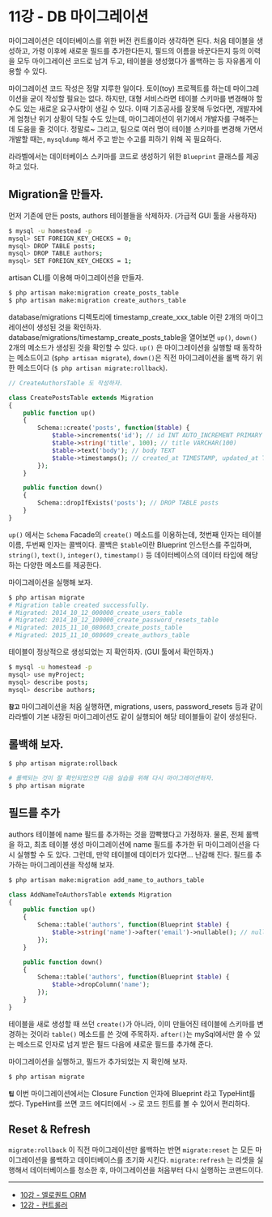 # 11강 - DB 마이그레이션

마이그레이션은 데이터베이스를 위한 버전 컨트롤이라 생각하면 된다. 처음 테이블을 생성하고, 가령 이후에 새로운 필드를 추가한다든지, 필드의 이름을 바꾼다든지 등의 이력을 모두 마이그레이션 코드로 남겨 두고, 테이블을 생성했다가 롤백하는 등 자유롭게 이용할 수 있다.

마이그레이션 코드 작성은 정말 지루한 일이다. 토이(toy) 프로젝트를 하는데 마이그레이션을 굳이 작성할 필요는 없다. 하지만, 대형 서비스라면 테이블 스키마를 변경해야 할 수도 있는 새로운 요구사항이 생길 수 있다. 이때 기초공사를 잘못해 두었다면, 개발자에게 엄청난 위기 상황이 닥칠 수도 있는데, 마이그레이션이 위기에서 개발자를 구해주는 데 도움을 줄 것이다. 정말로~ 그리고, 팀으로 여러 명이 테이블 스키마를 변경해 가면서 개발할 때는, `mysqldump` 해서 주고 받는 수고를 피하기 위해 꼭 필요하다.

라라벨에서는 데이터베이스 스키마를 코드로 생성하기 위한 `Blueprint` 클래스를 제공하고 있다. 

## Migration을 만들자.

먼저 기존에 만든 posts, authors 테이블들을 삭제하자. (가급적 GUI 툴을 사용하자)

```bash
$ mysql -u homestead -p
mysql> SET FOREIGN_KEY_CHECKS = 0;
mysql> DROP TABLE posts;
mysql> DROP TABLE authors;
mysql> SET FOREIGN_KEY_CHECKS = 1;
```

artisan CLI를 이용해 마이그레이션을 만들자.

```bash
$ php artisan make:migration create_posts_table
$ php artisan make:migration create_authors_table
```

database/migrations 디렉토리에 timestamp_create_xxx_table 이란 2개의 마이그레이션이 생성된 것을 확인하자. database/migrations/timestamp_create_posts_table을 열어보면 `up()`, `down()` 2개의 메소드가 생성된 것을 확인할 수 있다. `up()` 은 마이그레이션을 실행할 때 동작하는 메소드이고 (`$php artisan migrate`), `down()`은 직전 마이그레이션을 롤백 하기 위한 메소드이다 (`$ php artisan migrate:rollback`).
 
```php
// CreateAuthorsTable 도 작성하자.

class CreatePostsTable extends Migration
{
    public function up()
    {
        Schema::create('posts', function($table) {
            $table->increments('id'); // id INT AUTO_INCREMENT PRIMARY KEY
            $table->string('title', 100); // title VARCHAR(100)
            $table->text('body'); // body TEXT
            $table->timestamps(); // created_at TIMESTAMP, updated_at TIMESTAMP
        });
    }

    public function down()
    {
        Schema::dropIfExists('posts'); // DROP TABLE posts
    }
}
```

`up()` 에서는 `Schema` Facade의 `create()` 메소드를 이용하는데, 첫번째 인자는 테이블 이름, 두번째 인자는 콜백이다. 콜백은 `$table`이란 Blueprint 인스턴스를 주입하며, `string()`, `text()`, `integer()`, `timestamp()` 등 데이터베이스의 데이터 타입에 해당하는 다양한 메소드를 제공한다.

마이그레이션을 실행해 보자.

```bash
$ php artisan migrate
# Migration table created successfully.
# Migrated: 2014_10_12_000000_create_users_table
# Migrated: 2014_10_12_100000_create_password_resets_table
# Migrated: 2015_11_10_080603_create_posts_table
# Migrated: 2015_11_10_080609_create_authors_table
```

테이블이 정상적으로 생성되었는 지 확인하자. (GUI 툴에서 확인하자.)
 
```bash
$ mysql -u homestead -p
mysql> use myProject;
mysql> describe posts;
mysql> describe authors;
```
 
**`참고`** 마이그레이션을 처음 실행하면, migrations, users, password_resets 등과 같이 라라벨이 기본 내장된 마이그레이션도 같이 실행되어 해당 테이블들이 같이 생성된다.
 
## 롤백해 보자.
 
```bash
$ php artisan migrate:rollback

# 롤백되는 것이 잘 확인되었으면 다음 실습을 위해 다시 마이그레이션하자.
$ php artisan migrate
```

## 필드를 추가

authors 테이블에 name 필드를 추가하는 것을 깜빡했다고 가정하자. 물론, 전체 롤백을 하고, 최초 테이블 생성 마이그레이션에 name 필드를 추가한 뒤 마이그레이션을 다시 실행할 수 도 있다. 그런데, 만약 테이블에 데이터가 있다면... 난감해 진다. 필드를 추가하는 마이그레이션을 작성해 보자.

```bash
$ php artisan make:migration add_name_to_authors_table
```

```php
class AddNameToAuthorsTable extends Migration
{
    public function up()
    {
        Schema::table('authors', function(Blueprint $table) {
            $table->string('name')->after('email')->nullable(); // nullable()은 NULL 을 허용한다는 얘기
        });
    }

    public function down()
    {
        Schema::table('authors', function(Blueprint $table) {
            $table->dropColumn('name');
        });
    }
}
```

테이블을 새로 생성할 때 쓰던 `create()`가 아니라, 이미 만들어진 테이블에 스키마를 변경하는 것이라 `table()` 메소드를 쓴 것에 주목하자. `after()`는 mySql에서만 쓸 수 있는 메소드로 인자로 넘겨 받은 필드 다음에 새로운 필드를 추가해 준다.

마이그레이션을 실행하고, 필드가 추가되었는 지 확인해 보자.

```bash
$ php artisan migrate
```

**`팁`** 이번 마이그레이션에서는 Closure Function 인자에 Blueprint 라고 TypeHint를 썼다. TypeHint를 쓰면 코드 에디터에서 `->` 로 코드 힌트를 볼 수 있어서 편리하다.

## Reset & Refresh

`migrate:rollback` 이 직전 마이그레이션만 롤백하는 반면 `migrate:reset` 는 모든 마이그레이션을 롤백하고 데이터베이스를 초기화 시킨다. `migrate:refresh` 는 리셋을 실행해서 데이터베이스를 청소한 후, 마이그레이션을 처음부터 다시 실행하는 코맨드이다.

---

- [10강 - 엘로퀀트 ORM](https://github.com/appkr/l5essential/blob/master/docs/10-eloquent.md)
- [12강 - 컨트롤러](https://github.com/appkr/l5essential/blob/master/docs/12-controller.md)